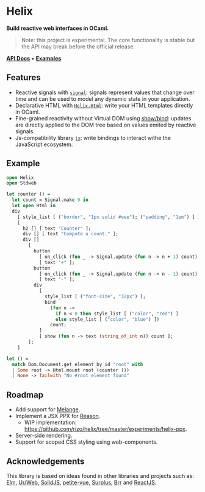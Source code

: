 # Helix

**Build reactive web interfaces in OCaml.**

> Note: this project is experimental. The core functionality is stable but the
> API may break before the official release.

[**API Docs**](https://rizo.github.io/helix/helix/Helix/index.html) • [**Examples**](https://github.com/rizo/helix/tree/master/examples)

## Features

- Reactive signals with
  [`signal`](https://github.com/rizo/signal): signals represent values that change over time and can be used to model any dynamic state in your application.
- Declarative HTML with [`Helix.Html`](https://rizo.github.io/helix/html/Html/index.html): write your HTML templates directly in OCaml.
- Fine-grained reactivity without Virtual DOM using
  [show/bind](https://rizo.github.io/helix/helix/Helix/index.html#reactive-views): updates are directly applied to the DOM tree based on values emited by reactive signals.
- Js-compatibility library [`jx`](https://rizo.github.io/helix/jx/Jx/index.html): write bindings to interact withe the JavaScript ecosystem.


## Example

```ocaml
open Helix
open Stdweb

let counter () =
  let count = Signal.make 0 in
  let open Html in
  div
    [ style_list [ ("border", "1px solid #eee"); ("padding", "1em") ] ]
    [
      h2 [] [ text "Counter" ];
      div [] [ text "Compute a count." ];
      div []
        [
          button
            [ on_click (fun _ -> Signal.update (fun n -> n + 1) count) ]
            [ text "+" ];
          button
            [ on_click (fun _ -> Signal.update (fun n -> n - 1) count) ]
            [ text "-" ];
          div
            [
              style_list [ ("font-size", "32px") ];
              bind
                (fun n ->
                  if n < 0 then style_list [ ("color", "red") ]
                  else style_list [ ("color", "blue") ])
                count;
            ]
            [ show (fun n -> text (string_of_int n)) count ];
        ];
    ]

let () =
  match Dom.Document.get_element_by_id "root" with
  | Some root -> Html.mount root (counter ())
  | None -> failwith "No #root element found"
```


## Roadmap

- Add support for [Melange](https://github.com/melange-re/melange).
- Implement a JSX PPX for [Reason](https://reasonml.github.io).
  - WIP implementation: https://github.com/rizo/helix/tree/master/experiments/helix-ppx.
- Server-side rendering.
- Support for scoped CSS styling using web-components.


## Acknowledgements

This library is based on ideas found in other libraries and projects such as:
[Elm](https://elm-lang.org/), [Ur/Web](http://www.impredicative.com/ur/),
[SolidJS](https://www.solidjs.com/),
[petite-vue](https://github.com/vuejs/petite-vue),
[Surplus](https://github.com/adamhaile/surplus),
[Brr](https://erratique.ch/software/brr) and [ReactJS](https://reactjs.org/).

